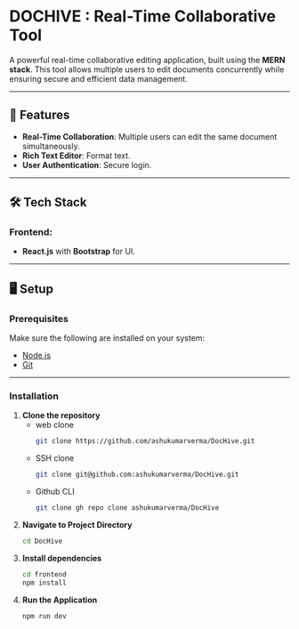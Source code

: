 # DOCHIVE : Real-Time Collaborative Tool  

A powerful real-time collaborative editing application, built using the **MERN stack**. This tool allows multiple users to edit documents concurrently while ensuring secure and efficient data management.  

---

## 🚀 Features  

- **Real-Time Collaboration**: Multiple users can edit the same document simultaneously.  
- **Rich Text Editor**: Format text.  
- **User Authentication**: Secure login.   

---

## 🛠️ Tech Stack  

### Frontend:  
- **React.js** with **Bootstrap** for UI.  

---

## 🖥️ Setup  

### Prerequisites  
Make sure the following are installed on your system:  
- [Node.js](https://nodejs.org/)  
- [Git](https://git-scm.com/)  

---

### Installation  

1. **Clone the repository**
   - web clone
     ```bash
     git clone https://github.com/ashukumarverma/DocHive.git
     ```
   - SSH clone
     ```bash  
     git clone git@github.com:ashukumarverma/DocHive.git
     ```
   - Github CLI
     ```bash
     git clone gh repo clone ashukumarverma/DocHive
     ```
2. **Navigate to Project Directory**
   ```bash
   cd DocHive
   ```
3. **Install dependencies**
   ```bash
   cd frontend
   npm install
   ```
4. **Run the Application**
   ```bash
   npm run dev
   ```
